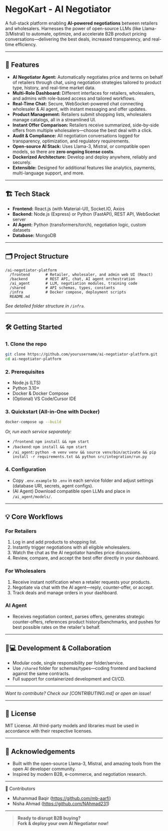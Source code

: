 # NegoKart - AI Negotiator 

A full-stack platform enabling **AI-powered negotiations** between retailers and wholesalers. Harnesses the power of open-source LLMs (like Llama-3/Mistral) to automate, optimize, and accelerate B2B product pricing conversations—delivering the best deals, increased transparency, and real-time efficiency.

***

## 🚀 Features

- **AI Negotiator Agent:** Automatically negotiates price and terms on behalf of retailers through chat, using negotiation strategies tailored to product type, history, and real-time market data.
- **Multi-Role Dashboard:** Different interfaces for retailers, wholesalers, and admins with role-based access and tailored workflows.
- **Real-Time Chat:** Secure, WebSocket-powered chat connecting wholesaler & AI agent, with instant messaging and offer updates.
- **Product Management:** Retailers submit shopping lists, wholesalers manage catalogs, all in a streamlined UI.
- **Instant Offer Comparison:** Retailers receive summarized, side-by-side offers from multiple wholesalers—choose the best deal with a click.
- **Audit & Compliance:** All negotiation conversations logged for transparency, optimization, and regulatory requirements.
- **Open-source AI Stack:** Uses Llama-3, Mistral, or compatible open models, so there are **zero ongoing license costs**.
- **Dockerized Architecture:** Develop and deploy anywhere, reliably and securely.
- **Extensible:** Designed for additional features like analytics, payments, multi-language support, and more.

***

## 🏗️ Tech Stack

- **Frontend:** React.js (with Material-UI), Socket.IO, Axios
- **Backend:** Node.js (Express) or Python (FastAPI), REST API, WebSocket server
- **AI Agent:** Python (transformers/torch), negotiation logic, custom datasets
- **Database:** MongoDB
  
***

## 🗂️ Project Structure

```plaintext
/ai-negotiator-platform
  /frontend       # Retailer, wholesaler, and admin web UI (React)
  /backend        # REST API, chat, AI agent orchestration
  /ai_agent       # LLM, negotiation modules, training code
  /shared         # API schemas, types, constants
  /infra          # Docker compose, deployment scripts
  README.md
```
*See detailed folder structure in `/infra`.*

***

## 🛠️ Getting Started

### 1. Clone the repo

```bash
git clone https://github.com/yourusername/ai-negotiator-platform.git
cd ai-negotiator-platform
```

### 2. Prerequisites

- Node.js (LTS)
- Python 3.10+
- Docker & Docker Compose
- (Optional) VS Code/Cursor IDE

### 3. Quickstart (All-in-One with Docker)

```bash
docker-compose up --build
```

*Or, run each service separately:*
- `/frontend`: `npm install && npm start`
- `/backend`: `npm install && npm start`
- `/ai_agent`: `python -m venv venv && source venv/bin/activate && pip install -r requirements.txt && python src/integration/run.py`

### 4. Configuration

- Copy `.env.example` to `.env` in each service folder and adjust settings (database URI, secrets, agent configs).
- (AI Agent) Download compatible open LLMs and place in `/ai_agent/models/`.

***

## 💡 Core Workflows

### For Retailers
1. Log in and add products to shopping list.
2. Instantly trigger negotiations with all eligible wholesalers.
3. Watch the chat as the AI negotiator handles price discussions.
4. Review, compare, and accept the best offer directly in your dashboard.

### For Wholesalers
1. Receive instant notification when a retailer requests your products.
2. Negotiate via chat with the AI agent—reply, counter-offer, or accept.
3. Track deals and manage orders in your dashboard.

### AI Agent
- Receives negotiation context, parses offers, generates strategic counter-offers, references product history/benchmarks, and pushes for best possible rates on the retailer's behalf.

***

## 👩💻 Development & Collaboration

- Modular code, single responsibility per folder/service.
- Use `/shared` folder for schemas/types—coding frontend and backend against the same contracts.
- Full support for containerized development and CI/CD.

***

*Want to contribute? Check our [CONTRIBUTING.md] or open an issue!*

***

## 📝 License

MIT License. All third-party models and libraries must be used in accordance with their respective licenses.

***

## 🙌 Acknowledgements

- Built with the open-source Llama-3, Mistral, and amazing tools from the open AI developer community.
- Inspired by modern B2B, e-commerce, and negotiation research.

***

👥 Contributors
- Muhammad Baqir (https://github.com/mb-aarfi)
- Nisha Ahmad (https://github.com/NAhmad231)

***

> **Ready to disrupt B2B buying?  
Fork & deploy your own AI Negotiator now!**
